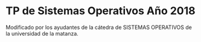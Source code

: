 # TP de Sistemas Operativos Año 2018

Modificado por los ayudantes de la cátedra de SISTEMAS OPERATIVOS de la universidad de la matanza.



